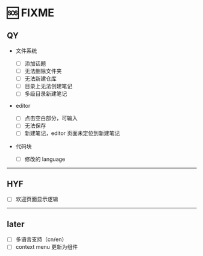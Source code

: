 # 🆘 FIXME

## QY

- 文件系统

  - [ ] 添加话题
  - [ ] 无法删除文件夹
  - [ ] 无法新建仓库
  - [ ] 目录上无法创建笔记
  - [ ] 多级目录新建笔记

- editor

  - [ ] 点击空白部分，可输入
  - [ ] 无法保存
  - [ ] 新建笔记，editor 页面未定位到新建笔记

- 代码块

  - [ ] 修改的 language

---

## HYF

- [ ] 欢迎页面显示逻辑

---

## later

- [ ] 多语言支持（cn/en）
- [ ] context menu 更新为组件
